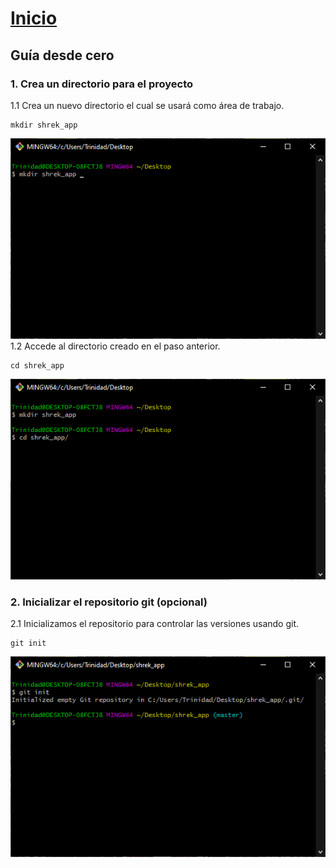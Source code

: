 # [Inicio](https://centrodecomputoitslp.github.io/que_personaje_shrek_eres)
## Guía desde cero
### 1. Crea un directorio para el proyecto
1.1 Crea un nuevo directorio el cual se usará como área de trabajo.
```
mkdir shrek_app
```
![creación_directorio](./Images/1_1.png)
1.2 Accede al directorio creado en el paso anterior.
``` 
cd shrek_app 
```
![ingreso_carpeta](./Images/1_2.png)
### 2. Inicializar el repositorio git (opcional)
2.1 Inicializamos el repositorio para controlar las versiones usando git.
``` 
git init
```
![inicializar_repositorio](./Images/2_1.png)